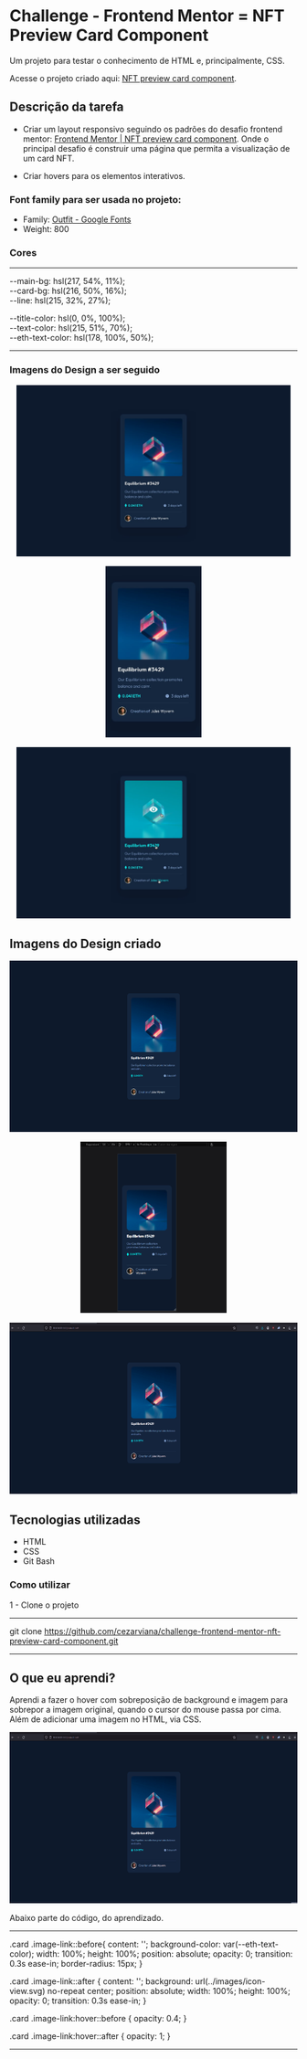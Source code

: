 # Challenge - Frontend Mentor = NFT Preview Card Component

Um projeto para testar o conhecimento de HTML e, principalmente, CSS. 

Acesse o projeto criado aqui: [NFT preview card component](https://cezarviana.github.io/challenge-frontend-mentor-nft-preview-card-component/).

## Descrição da tarefa

- Criar um layout responsivo seguindo os padrões do desafio frontend mentor: [Frontend Mentor | NFT preview card component](https://www.frontendmentor.io/challenges/nft-preview-card-component-SbdUL_w0U). Onde o principal desafio é construir uma página que permita a visualização de um card NFT.

- Criar hovers para os elementos interativos.

### Font family para ser usada no projeto:

- Family: [Outfit - Google Fonts](https://fonts.google.com/specimen/Outfit?query=outfit)
- Weight: 800

### Cores
***
--main-bg: hsl(217, 54%, 11%); <br>
--card-bg: hsl(216, 50%, 16%); <br>
--line: hsl(215, 32%, 27%); <br>

--title-color: hsl(0, 0%, 100%); <br>
--text-color:  hsl(215, 51%, 70%); <br>
--eth-text-color: hsl(178, 100%, 50%);
***

### Imagens do Design a ser seguido
<div align="center">
<img src="./src/design/desktop-design.jpg" style="height: 300px;"> <br>

<img src="./src/design/mobile-design.jpg" style="height: 300px;"> <br>

<img src="./src/design/active-states.jpg" style="height: 300px;">
</div>


## Imagens do Design criado
<div align="center">

<img src="./src/design/my-design-desktop.png"  style="height: 300px; text-align: center;"> <br>

<img src="./src/design/my-design-mobile.png"  style="height: 300px; text-align: center;"> <br>

<img src="./src/design/nft-card.gif"  style="height: 300px; text-align: center;">
</div>

## Tecnologias utilizadas
- HTML
- CSS
- Git Bash

### Como utilizar

1 - Clone o projeto
***
git clone <https://github.com/cezarviana/challenge-frontend-mentor-nft-preview-card-component.git>
***

## O que eu aprendi?

Aprendi a fazer o hover com sobreposição de background e imagem para sobrepor a imagem original, quando o cursor do mouse passa por cima. Além de adicionar uma imagem no HTML, via CSS.

<div align="center">
<img src="./src/design/nft-card.gif"  style="height: 300px; text-align: center;">
</div>

Abaixo parte do código, do aprendizado.

***
.card .image-link::before{
    content: '';
    background-color: var(--eth-text-color);
    width: 100%;
    height: 100%;
    position: absolute;
    opacity: 0;
    transition: 0.3s ease-in;
    border-radius: 15px;
}

.card .image-link::after {
    content: '';
    background: url(../images/icon-view.svg) no-repeat center;
    position: absolute;
    width: 100%;
    height: 100%;
    opacity: 0;
    transition: 0.3s ease-in;
}

.card .image-link:hover::before {
    opacity: 0.4;
}

.card .image-link:hover::after {
    opacity: 1;
}
***